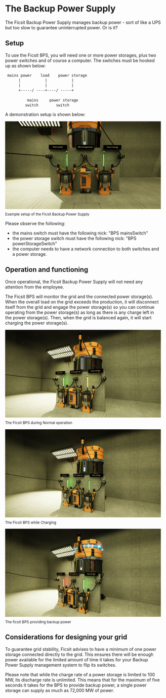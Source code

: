 # The Backup Power Supply
The Ficsit Backup Power Supply manages backup power - sort of like a UPS but too slow to
guarantee uninterrupted power. Or is it?

## Setup
To use the Ficsit BPS, you will need one or more power storages, plus two power switches and of course a computer.
The switches must be hooked up as shown below:

     mains power    load    power storage
          |           |           |
          |           |           |
          +-----/ ----+----/ -----+

              mains     power storage
             switch        switch


A demonstration setup is shown below:

![Example setup of the Ficsit Backup Power Supply](preview1.jpg "Example setup of the Ficsit BPS")
<sub>Example setup of the Ficsit Backup Power Supply</sub>

Please observe the following:
- the mains switch must have the following nick: "BPS mainsSwitch"
- the power storage switch must have the following nick: "BPS powerStorageSwitch"
- the computer needs to have a network connection to both switches and a power storage.

## Operation and functioning
Once operational, the Ficsit Backup Power Supply will not need any attention from the employee.

The Ficsit BPS will monitor the grid and the connected power storage(s). When the overall load on the grid exceeds the production, it will disconnect itself from the grid and engage the power storage(s) so you can continue operating from the power storage(s) as long as there is any charge left in the power storage(s). Then, when the grid is balanced again, it will start charging the power storage(s).

![Normal operation](preview2.jpg "The Ficsit BPS during Normal operation")
<sub>The Ficsit BPS during Normal operation</sub>

![Charging](preview3.jpg "The Ficsit BPS while Charging")
<sub>The Ficsit BPS while Charging</sub>

![Providing backup power](preview4.jpg "The ficsit BPS providing backup power")
<sub>The ficsit BPS providing backup power</sub>

## Considerations for designing your grid
To guarantee grid stability, Ficsit advises to have a minimum of one power storage connected
directly to the grid. This ensures there will be enough power available for the limited
amount of time it takes for your Backup Power Supply management system to flip its switches.

Please note that while the charge rate of a power storage is limited to 100 MW, its
discharge rate is unlimited. This means that for the maximum of five seconds it takes
for the BPS to provide backup power, a single power storage can supply as much
as 72,000 MW of power.
